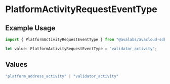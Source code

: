 # PlatformActivityRequestEventType

## Example Usage

```typescript
import { PlatformActivityRequestEventType } from "@avalabs/avacloud-sdk/models/components";

let value: PlatformActivityRequestEventType = "validator_activity";
```

## Values

```typescript
"platform_address_activity" | "validator_activity"
```